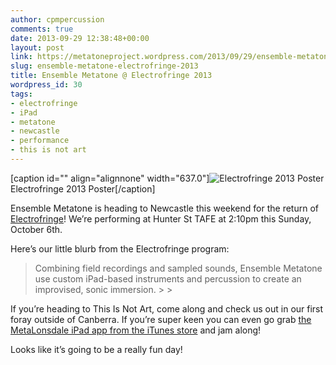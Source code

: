 ```yaml
---
author: cpmpercussion
comments: true
date: 2013-09-29 12:38:48+00:00
layout: post
link: https://metatoneproject.wordpress.com/2013/09/29/ensemble-metatone-electrofringe-2013/
slug: ensemble-metatone-electrofringe-2013
title: Ensemble Metatone @ Electrofringe 2013
wordpress_id: 30
tags:
- electrofringe
- iPad
- metatone
- newcastle
- performance
- this is not art
---
```


[caption id="" align="alignnone" width="637.0"]![Electrofringe 2013 Poster](https://metatoneproject.files.wordpress.com/2013/09/fb714-img.jpg) Electrofringe 2013 Poster[/caption] 
  



Ensemble Metatone is heading to Newcastle this weekend for the return of [Electrofringe](http://electrofringe.net/)! We’re performing at Hunter St TAFE at 2:10pm this Sunday, October 6th.

Here’s our little blurb from the Electrofringe program:

<blockquote>Combining field recordings and sampled sounds, Ensemble Metatone use custom iPad-based instruments and percussion to create an improvised, sonic immersion.
> 
> </blockquote>

If you’re heading to This Is Not Art, come along and check us out in our first foray outside of Canberra. If you’re super keen you can even go grab [the MetaLonsdale iPad app from the iTunes store](https://itunes.apple.com/us/app/metalonsdale/id694075948?mt=8) and jam along!

Looks like it’s going to be a really fun day!
